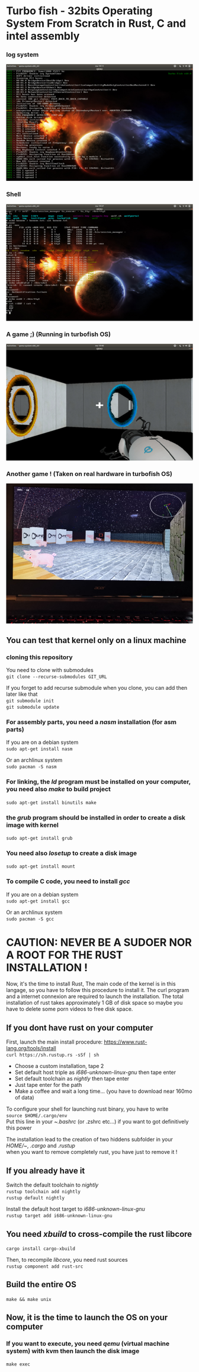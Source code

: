 # Turbo fish - 32bits Operating System From Scratch in Rust, C and intel assembly

### log system
![screenshot](./screenshot/kfs_log_system.jpg)
### Shell
![ALT](./screenshot/demo_kfs.jpg)
### A game ;) (Running in turbofish OS)
![ALT](./screenshot/portal_kfs.jpg)
### Another game ! (Taken on real hardware in turbofish OS)
![ALT](./screenshot/real.jpg)

## You can test that kernel only on a linux machine

### cloning this repository
You need to clone with submodules  
`git clone --recurse-submodules GIT_URL`

If you forget to add recurse submodule when you clone, you can add then later like that  
`git submodule init`   
`git submodule update`

### For assembly parts, you need a *nasm* installation (for asm parts)
If you are on a debian system   
`sudo apt-get install nasm`  

Or an archlinux system   
`sudo pacman -S nasm`

### For linking, the *ld* program must be installed on your computer, you need also *make* to build project   
`sudo apt-get install binutils make`

### the *grub* program should be installed in order to create a disk image with kernel
`sudo apt-get install grub`

### You need also *losetup* to create a disk image  
`sudo apt-get install mount`

### To compile C code, you need to install *gcc*
If you are on a debian system   
`sudo apt-get install gcc`

Or an archlinux system   
`sudo pacman -S gcc`

# CAUTION: NEVER BE A SUDOER NOR A ROOT FOR THE RUST INSTALLATION !

Now, it's the time to install Rust, The main code of the kernel is in this langage, so you have to follow this procedure to install it. The curl program and a internet connexion are required to launch the installation. The total installation of rust takes approximately 1 GB of disk space so maybe you have to delete some porn videos to free disk space.

## If you dont have rust on your computer
First, launch the main install procedure: https://www.rust-lang.org/tools/install  
`curl https://sh.rustup.rs -sSf | sh`

* Choose a custom installation, tape 2  
* Set default host triple as *i686-unknown-linux-gnu* then tape enter  
* Set default toolchain as *nightly* then tape enter  
* Just tape enter for the path  
* Make a coffee and wait a long time... (you have to download near 160mo of data)  

To configure your shell for launching rust binary, you have to write   
`source $HOME/.cargo/env`  
Put this line in your *~.bashrc* (or .zshrc etc...) if you want to got definitively this power  

The installation lead to the creation of two hiddens subfolder in your *HOME/~*, *.cargo* and *.rustup*  
when you want to remove completely rust, you have just to remove it !

## If you already have it  
Switch the default toolchain to *nightly*  
`rustup toolchain add nightly`   
`rustup default nightly`

Install the default host target to *i686-unknown-linux-gnu*   
`rustup target add i686-unknown-linux-gnu`

## You need *xbuild* to cross-compile the rust libcore  
`cargo install cargo-xbuild`

Then, to recompile *libcore*, you need rust sources   
`rustup component add rust-src`

## Build the entire OS  

`make && make unix`

## Now, it is the time to launch the OS on your computer

### If you want to execute, you need *qemu* (virtual machine system) with kvm then launch the disk image

`make exec`
